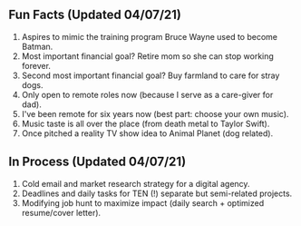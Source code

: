 ## Fun Facts (Updated 04/07/21)

1. Aspires to mimic the training program Bruce Wayne used to become Batman.<br/>
2. Most important financial goal? Retire mom so she can stop working forever.<br/>
3. Second most important financial goal? Buy farmland to care for stray dogs.<br/>
4. Only open to remote roles now (because I serve as a care-giver for dad).<br/>
5. I've been remote for six years now (best part: choose your own music).<br/>
6. Music taste is all over the place (from death metal to Taylor Swift).<br/>
7. Once pitched a reality TV show idea to Animal Planet (dog related).<br/>

## In Process (Updated 04/07/21)

1. Cold email and market research strategy for a digital agency.<br/>
2. Deadlines and daily tasks for TEN (!) separate but semi-related projects.<br/>
3. Modifying job hunt to maximize impact (daily search + optimized resume/cover letter).<br/>
